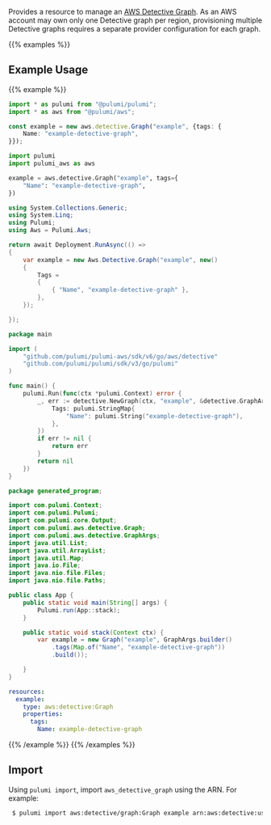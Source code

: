 Provides a resource to manage an [AWS Detective Graph](https://docs.aws.amazon.com/detective/latest/APIReference/API_CreateGraph.html). As an AWS account may own only one Detective graph per region, provisioning multiple Detective graphs requires a separate provider configuration for each graph.

{{% examples %}}
## Example Usage
{{% example %}}

```typescript
import * as pulumi from "@pulumi/pulumi";
import * as aws from "@pulumi/aws";

const example = new aws.detective.Graph("example", {tags: {
    Name: "example-detective-graph",
}});
```
```python
import pulumi
import pulumi_aws as aws

example = aws.detective.Graph("example", tags={
    "Name": "example-detective-graph",
})
```
```csharp
using System.Collections.Generic;
using System.Linq;
using Pulumi;
using Aws = Pulumi.Aws;

return await Deployment.RunAsync(() => 
{
    var example = new Aws.Detective.Graph("example", new()
    {
        Tags = 
        {
            { "Name", "example-detective-graph" },
        },
    });

});
```
```go
package main

import (
	"github.com/pulumi/pulumi-aws/sdk/v6/go/aws/detective"
	"github.com/pulumi/pulumi/sdk/v3/go/pulumi"
)

func main() {
	pulumi.Run(func(ctx *pulumi.Context) error {
		_, err := detective.NewGraph(ctx, "example", &detective.GraphArgs{
			Tags: pulumi.StringMap{
				"Name": pulumi.String("example-detective-graph"),
			},
		})
		if err != nil {
			return err
		}
		return nil
	})
}
```
```java
package generated_program;

import com.pulumi.Context;
import com.pulumi.Pulumi;
import com.pulumi.core.Output;
import com.pulumi.aws.detective.Graph;
import com.pulumi.aws.detective.GraphArgs;
import java.util.List;
import java.util.ArrayList;
import java.util.Map;
import java.io.File;
import java.nio.file.Files;
import java.nio.file.Paths;

public class App {
    public static void main(String[] args) {
        Pulumi.run(App::stack);
    }

    public static void stack(Context ctx) {
        var example = new Graph("example", GraphArgs.builder()        
            .tags(Map.of("Name", "example-detective-graph"))
            .build());

    }
}
```
```yaml
resources:
  example:
    type: aws:detective:Graph
    properties:
      tags:
        Name: example-detective-graph
```
{{% /example %}}
{{% /examples %}}

## Import

Using `pulumi import`, import `aws_detective_graph` using the ARN. For example:

```sh
 $ pulumi import aws:detective/graph:Graph example arn:aws:detective:us-east-1:123456789101:graph:231684d34gh74g4bae1dbc7bd807d02d
```
 